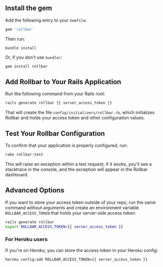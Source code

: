 ## Install the gem

Add the following entry to your `Gemfile`:

```ruby
gem 'rollbar'
```

Then run:

```shell
bundle install
```

Or, if you don't use `bundler`:

```bash
gem install rollbar
```


## Add Rollbar to Your Rails Application

Run the following command from your Rails root:

```bash
rails generate rollbar {{ server_access_token }}
```

That will create the file `config/initializers/rollbar.rb`, which initializes Rollbar and holds your access token and other configuration values.

## Test Your Rollbar Configuration

To confirm that your application is properly configured, run:

```bash
rake rollbar:test
```

This will raise an exception within a test request; if it works, you'll see a stacktrace in the console, and the exception will appear in the Rollbar dashboard.

## Advanced Options

If you want to store your access token outside of your repo, run the same command without arguments and create an environment variable ```ROLLBAR_ACCESS_TOKEN``` that holds your server-side access token:

```bash
rails generate rollbar
export ROLLBAR_ACCESS_TOKEN={{ server_access_token }}
```

### For Heroku users

If you're on Heroku, you can store the access token in your Heroku config:

```bash
heroku config:add ROLLBAR_ACCESS_TOKEN={{ server_access_token }}
```

